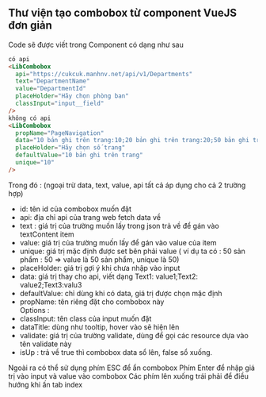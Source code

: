 ## Thư viện tạo combobox từ component VueJS đơn giản

Code sẽ được viết trong Component có dạng như sau

```html
có api
<LibCombobox
  api="https://cukcuk.manhnv.net/api/v1/Departments"
  text="DepartmentName"
  value="DepartmentId"
  placeHolder="Hãy chọn phòng ban"
  classInput="input__field"
/>
không có api
<LibCombobox
  propName="PageNavigation"
  data="10 bản ghi trên trang:10;20 bản ghi trên trang:20;50 bản ghi trên trang: 50;100 bản ghi trên trang:100"
  placeHolder="Hãy chọn số trang"
  defaultValue="10 bản ghi trên trang"
  unique="10"
/>
```

Trong đó : (ngoại trừ data, text, value, api tất cả áp dụng cho cả 2 trường hợp)

- id: tên id của combobox muốn đặt
- api: địa chỉ api của trang web fetch data về
- text : giá trị của trường muốn lấy trong json trả về để gán vào textContent item
- value: giá trị của trường muốn lấy để gán vào value của item
- unique: giá trị mặc định được set bên phải value
  ( ví dụ ta có : 50 sản phẩm : 50 => value là 50 sản phẩm, unique là 50)
- placeHolder: giá trị gợi ý khi chưa nhập vào input
- data: giá trị thay cho api, viết dạng Text1: value1;Text2: value2;Text3:valu3
- defaultValue: chỉ dùng khi có data, giá trị được chọn mặc định
- propName: tên riêng đặt cho combobox này\
  Options :
- classInput: tên class của input muốn đặt
- dataTitle: dùng như tooltip, hover vào sẽ hiện lên
- validate: giá trị của trường validate, dùng để gọi các resource dựa vào tên validate này
- isUp : trả về true thì combobox data sổ lên, false sổ xuống.

Ngoài ra có thể sử dụng phím ESC để ẩn combobox
Phím Enter để nhập giá trị vào input và value vào combobox
Các phím lên xuống trái phải để điều hướng khi ấn tab index
